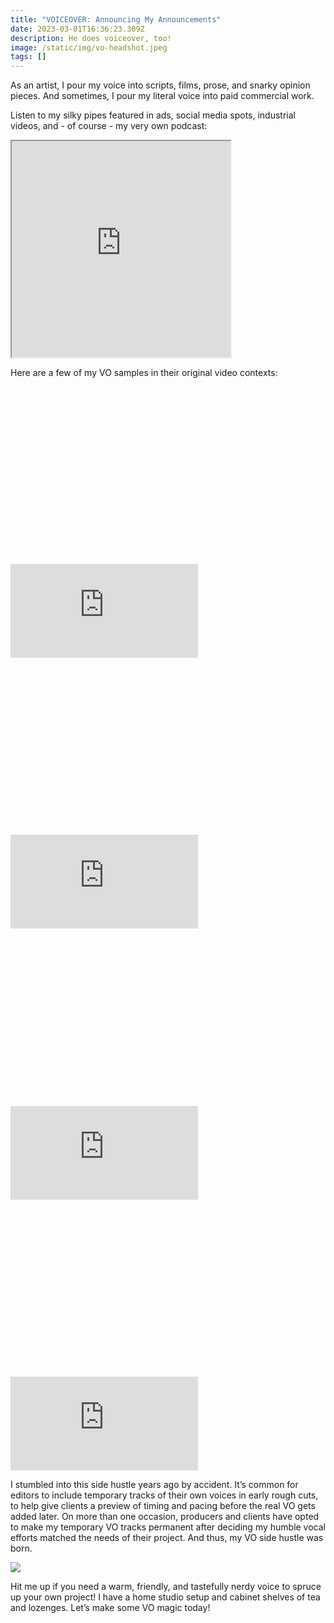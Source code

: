 ```yaml
---
title: "VOICEOVER: Announcing My Announcements"
date: 2023-03-01T16:36:23.309Z
description: He does voiceover, too!
image: /static/img/vo-headshot.jpeg
tags: []
---
```

As an artist, I pour my voice into scripts, films, prose, and snarky opinion pieces. And sometimes, I pour my literal voice into paid commercial work.

Listen to my silky pipes featured in ads, social media spots, industrial videos, and - of course - my very own podcast:

<iframe
        height="346px" width="350px"
        src="https://voice123.com/embed.html?demo_id=PPHOOZ&va=cj57"
        ></iframe>



Here are a few of my VO samples in their original video contexts: 

<div class="relative my-12" style="padding: 56.25% 0 0 0;">
  <iframe 
    src="https://player.vimeo.com/video/786987022?h=892f3ec6d4" 
    title="Video player" 
    class="absolute top-0 left-0 w-full h-full"
    frameborder="0" 
    allowfullscreen
  ></iframe>
</div>

<div class="relative my-12" style="padding: 56.25% 0 0 0;">
  <iframe 
    src="https://player.vimeo.com/video/228579293?h=b662afc8b0" 
    title="Video player" 
    class="absolute top-0 left-0 w-full h-full"
    frameborder="0" 
    allowfullscreen
  ></iframe>
</div>

<div class="relative my-12" style="padding: 56.25% 0 0 0;">
  <iframe 
    src="https://player.vimeo.com/video/411204165?h=fa5185a430" 
    title="Video player" 
    class="absolute top-0 left-0 w-full h-full"
    frameborder="0" 
    allowfullscreen
  ></iframe>
</div>

<div class="relative my-12" style="padding: 56.25% 0 0 0;">
  <iframe 
    src="https://player.vimeo.com/video/803330566?h=a52b2972c1" 
    title="Video player" 
    class="absolute top-0 left-0 w-full h-full"
    frameborder="0" 
    allowfullscreen
  ></iframe>
</div>

I stumbled into this side hustle years ago by accident. It’s common for editors to include temporary tracks of their own voices in early rough cuts, to help give clients a preview of timing and pacing before the real VO gets added later. On more than one occasion, producers and clients have opted to make my temporary VO tracks permanent after deciding my humble vocal efforts matched the needs of their project. And thus, my VO side hustle was born. 

![](/static/img/vo-headshot.jpeg)

Hit me up if you need a warm, friendly, and tastefully nerdy voice to spruce up your own project! I have a home studio setup and cabinet shelves of tea and lozenges. Let’s make some VO magic today!